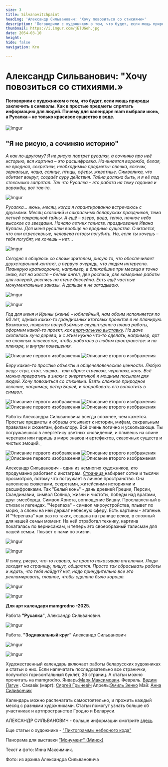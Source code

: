 ```yaml
---
size: 3
title: Silvanovitchpaint
heading: 'Александр Сильванович: "Хочу повозиться со стихиями»'
description: 'Поговорили с художником о том, что будет, если мощь природы заключить в символы. Как в простые предметы спрятать информацию для людей. Почему для календаря  mam выбрали июнь, а Русалка – не только красивое существо в воде.'
thumbnail: https://i.imgur.com/jElUGeh.jpg
date: 2054-03-10
height: 
hide: false
navigation: Кто

---
```

# Александр Сильванович: "Хочу повозиться со стихиями.»

#### Поговорили с художником о том, что будет, если мощь природы заключить в символы. Как в простые предметы спрятать информацию для людей. Почему для календаря mam выбрали июнь, а Русалка – не только красивое существо в воде.

![Imgur](https://i.imgur.com/Jf2BCzI.jpg)

## "Я не рисую, а сочиняю историю"

_А как по-другому? Я не рисую портрет русалки, а сочиняю про неё историю, вся картина – это расшифровка. Начинается ворожба, белая, не вредная, секретики, необходимые предметы: свечка, ключик, зеркальце, чаша, солнце, птицы, сферы, животные. Символика, что обитает вокруг, создаёт ауру действия.
Тайна должна быть, и я её под стеклышко запрятал. Так что Русалка – это работа на тему гадания и ворожбы, вот так-то._ 

![Imgur](https://i.imgur.com/jElUGeh.jpg)

_Русалка… июнь, месяц, когда я гарантированно встречаюсь с друзьями. Месяц сказаний и сакральных беларуских праздников, тема летней сакральной тайны. А ещё – озеро, вода, тепло, ночное небо высокое со звездами. Начало летних таинств, празднование Ивана Купалы. Для меня русалки вообще не вредные существа. Считается, что они агрессивные, человека готовы погубить. 
Но, если ты хочешь – тебя погубят, не хочешь – нет_…

![Imgur](https://i.imgur.com/1thG82K.jpg)

_Сегодня я общаюсь со своим зрителем, рисую то, что обеспечивает двухсторонний контакт, в первую очередь, что людям интересно. Планирую краткосрочно, например, в ближайшие три месяца я точно знаю, вот на холсте – белый ангел, две росписи, две камерные работы для галерей, роспись на стене бассейна. Есть ещё частные монументальные заказы. А дальше я не загадываю_.

![Imgur](https://i.imgur.com/qypQqDS.jpg)

![Imgur](https://i.imgur.com/zD9lbTb.jpg)

_Год для меня и Ирины (жены) – юбилейный, нам обоим исполняется по 60 лет, однако каких-то грандиозных итоговых проектов я не планирую. Возможно, появятся полуобъёмные скульптурного плана работы, оформим какой-то проект, как [виртуальную выставку](https://www.mamgrodno.com/panorama/silvanovich2.html). На даче скопилась куча дерева, и с этим нужно что-то сделать, например, арт на сложных плоскостях, чтобы работало в любом пространстве: и на пленэре, и внутри помещения._

<div class="gallery2">
<img src="https://i.imgur.com/duTCLDb.jpeg" alt="Описание первого изображения"> 
<img src="https://i.imgur.com/l3iHhPU.jpeg" alt="Описание второго изображения"> 
</div>

_Беру какие-то простые объекты и общечеловеческие ценности. Любую вещь: стул, стол, чашка... или образ: стрекоза, черепаха, конь. Всё можно превратить в знаки с энергетикой и мощным посылом для людей. Хочу повозиться со стихиями. Взять сложное природное явление, например, ветер Борей, и попробовать его воплотить в символ._

<div class="gallery2">
<img src="https://i.imgur.com/P2tJ7kB.jpeg" alt="Описание первого изображения"> 
<img src="https://i.imgur.com/53oIrC8.jpeg" alt="Описание второго изображения"> 
</div>

<div class="gallery2">
<img src="https://i.imgur.com/9eAZU58.jpeg" alt="Описание первого изображения"> 
<img src="https://i.imgur.com/5wMXPrN.jpeg" alt="Описание второго изображения"> 
</div>

Работы Александра Сильвановича всегда сложнее, чем кажется. Простые предметы и образы отсылают к истории, мифам, сакральным правилам и сюжетам, фольклору. Всё очень логично и ускользающе. Ты погружаешься в энергетику цветных сновидений, и плывешь на спине черепахи или паришь в мире знаков и артефактов, сказочных существ и чистых эмоций._

<div class="gallery2">
<img src="https://i.imgur.com/O5EW7zP.jpeg" alt="Описание первого изображения"> 
<img src="https://i.imgur.com/OcH5IuK.jpeg" alt="Описание второго изображения"> 
</div>

<div class="gallery2">
<img src="https://i.imgur.com/EbeOUrr.jpeg" alt="Описание первого изображения"> 
<img src="https://i.imgur.com/Eh5YLLf.jpeg" alt="Описание второго изображения"> 
</div>

Александр Сильванович - один из немногих художников, кто продуманно работает с инстаграм. [Страница ](https://www.instagram.com/silvanovich_alexandr/) набирает сотни и тысячи просмотров, потому что погружает в личное пространство. Она наполнена сюжетами, секретами, житейскими историями и расшифровками. Так "Белый конь" - дань древней Греции, Персии, Скандинавии, символ Солнца, жизни и чистоты, победы над врагами, друг змееборца. Символ Христа, воплощение Вишну. Прославленный в стихах и легендах. "Черепаха" - символ мироустройства, плывет по морю, а слоны на ней держат небесную сферу. Есть картины - этапные. И "Черепаха" как раз из таких, создана на границе веков, в сложный для нашей семьи момент. На ней отработал технику, картина покаталась по вернисажам, и теперь это своеобразный талисман для нашей семьи. Плывет с нами по жизни. 

![Imgur](https://i.imgur.com/tZfttoQ.jpg)

![Imgur](https://i.imgur.com/sRelBZ2.jpg)

_Я сижу, рисую, что-то говорю, не просто показываю ангелочки. Люди заходят на страницу, пишут, общаются. Просто так сбрасывать работы и ждать, что тебя найдут? нет, надо принудительно все это рекламировать, главное, чтобы сделано было хорошо._

![Imgur](https://i.imgur.com/8DHVZpZ.jpg)

![Imgur](https://i.imgur.com/VvXDXFq.jpg)

**Для арт календаря mamgrodno -2025.**

Работа **"Русалка"**, Александр Сильванович. 

![Imgur](https://i.imgur.com/1PQ2gV1.jpg)

Работа. **"Зодиакальный круг"** Александр Сильванович

![Imgur](https://i.imgur.com/aRYR9aB.jpg)

![Imgur](https://i.imgur.com/qGCVAiB.jpg)

Художественный календарь включает работы беларусских художниках и статьи о них. Если напечатать последовательно все странички, получится горизонтальный буклет, 36 страниц. А статьи можно прочитать на mamgrodno. Январь:[Марк Максимович](https://www.mamgrodno.com/projects/markmaksimovitch.html). Февраль. [Вадим Лагун](https://www.mamgrodno.com/projects/lagunart.html) . Сакавік (март): [Сяргей Грыневіч](https://www.mamgrodno.com/projects/grinevitchcalendar.html) Апрель:[Эмиль Зенко](https://www.mamgrodno.com/projects/zenkoart.html) Май: [Анна Силивончик](https://www.mamgrodno.com/projects/silivonchik.html)

Календарь можно распечатать самостоятельно, и прожить каждый месяц с разными художниками. Статьи помогут узнать больше об участниках и артпространстве Гродно и Беларуси.

АЛЕКСАНДР СИЛЬВАНОВИЧ - больше информации смотрите [здесь](https://www.instagram.com/silvanovich_alexandr/)

Еще статьи о художнике - ["Пиктограммы небесного кода"](https://www.mamgrodno.com/projects/silvanovich.html)

Панорама для выставки ["Монумент" (Минск)](https://www.mamgrodno.com/panorama/pano5.html)

Текст и фото: Инна Максимчик.

Фото: из архива Александра Сильвановича













